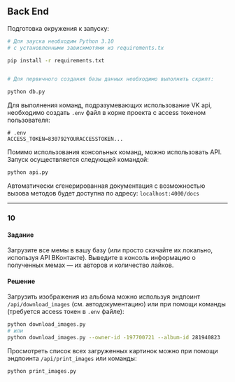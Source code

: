 ## Back End

Подготовка окружения к запуску:

```bash
# Для зауска необходим Python 3.10
# с установленными зависимотями из requirements.tx

pip install -r requirements.txt


# Для первичного создания базы данных необходимо выполнить скрипт:

python db.py
```

Для выполнения команд, подразумевающих использование VK api, необходимо создать `.env` файл в корне проекта с access токеном пользователя:

```env
# .env
ACCESS_TOKEN=830792YOURACCESSTOKEN...
```

Помимо использования консольных команд, можно использовать API. Запуск осуществляется следующей командой:

```bash
python api.py
```

Автоматически сгенерированная документация с возможностью вызова методов будет доступна по адресу: `localhost:4000/docs`

---

### 10

#### Задание

Загрузите все мемы в вашу базу (или просто скачайте их локально, используя API ВКонтакте). Выведите в консоль информацию о полученных мемах — их авторов и количество лайков.

#### Решение

Загрузить изображения из альбома можно используя эндпоинт `/api/download_images` (см. автодокументацию) или при помощи команды (требуется access токен в `.env` файле):

```bash
python download_images.py
# или
python download_images.py --owner-id -197700721 --album-id 281940823
```

Просмотреть список всех загруженных картинок можно при помощи эндпоинта `/api/print_images` или команды:

```bash
python print_images.py
```
